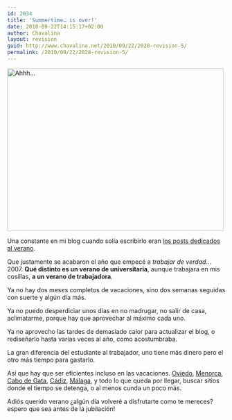 ```yaml
---
id: 2034
title: 'Summertime… is over!'
date: 2010-09-22T14:15:17+02:00
author: Chavalina
layout: revision
guid: http://www.chavalina.net/2010/09/22/2028-revision-5/
permalink: /2010/09/22/2028-revision-5/
---
```

[<img src="http://farm5.static.flickr.com/4083/4980309348_483cb0ccd7.jpg" alt="Ahhh..." width="500" height="375" />](http://www.flickr.com/photos/chavalina/4980309348/ "Ahhh... por inma bermejo, en Flickr")

Una constante en mi blog cuando solía escribirlo eran [los posts dedicados al verano](http://www.chavalina.net/?s=summertime&submit=Search).

Que justamente se acabaron el año que empecé a _trabajar de verdad_… 2007. **Qué distinto es un verano de universitaria**, aunque trabajara en mis cosillas, **a un verano de trabajadora**.

Ya no hay dos meses completos de vacaciones, sino dos semanas seguidas con suerte y algún día más.

Ya no puedo desperdiciar unos días en no madrugar, no salir de casa, aclimatarme, porque hay que aprovechar al máximo cada uno.

Ya no aprovecho las tardes de demasiado calor para actualizar el blog, o rediseñarlo hasta varias veces al año, como acostumbraba.

La gran diferencia del estudiante al trabajador, uno tiene más dinero pero el otro más tiempo para gastarlo.

Así que hay que ser eficientes incluso en las vacaciones. [Oviedo](http://www.flickr.com/photos/chavalina/tags/oviedo/), [Menorca](http://www.flickr.com/photos/chavalina/tags/menorca/), [Cabo de Gata](http://www.flickr.com/photos/chavalina/tags/cabodegata/), [Cádiz](http://www.flickr.com/photos/chavalina/tags/cadiz/), [Málaga](http://www.flickr.com/photos/chavalina/tags/malaga/), y todo lo que queda por llegar, buscar sitios donde el tiempo se detenga, o al menos cunda un poco más.

Adiós querido verano ¿algún día volveré a disfrutarte como te mereces? espero que sea antes de la jubilación!